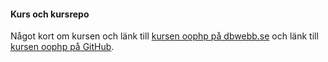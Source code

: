 #### Kurs och kursrepo

Något kort om kursen och länk till [kursen oophp på dbwebb.se](https://dbwebb.se/kurser/oophp-v5) och länk till [kursen oophp på GitHub](https://github.com/dbwebb-se/oophp).
